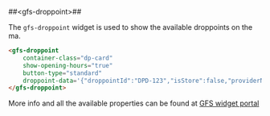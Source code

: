 ##&lt;gfs-droppoint&gt;##

The `gfs-droppoint` widget is used to show the available droppoints on the ma.

```html
<gfs-droppoint
	container-class="dp-card"
    show-opening-hours="true"
    button-type="standard"
    droppoint-data='{"droppointId":"DPD-123","isStore":false,"providerName":"DPD","distanceInMeters":888,"localizedDistance":"888 meters","droppointDescription":"The Pharmacy at Mayfair (Numark)","geoLocation":{"addressLines":["Shepherd Market"],"town":"London","postCode":"W1J 7UD","countryCode":"GB","directions":"The Pharmacy at Mayfair (Numark)"},"collectionSlots":[{"collectionDate":"2016-11-10T00:00:00Z","timeSlots":[{"from":"09:30","to":"17:00"}]}]}'>
</gfs-droppoint>
```

More info and all the available properties can be found at [GFS widget portal](http://gfsdeveloperportal.azurewebsites.net/documentation/gfs-checkout/the-gfs-checkout-widgets/the-droppoint-widget/ "The Droppoint Widget")